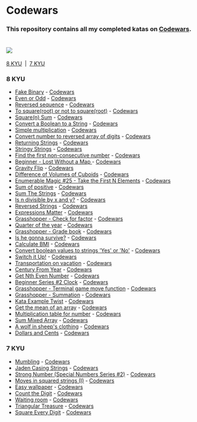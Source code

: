 # Codewars

### This repository contains all my completed katas on [Codewars](https://www.codewars.com/kata/search/swift?q=&beta=false).
# [![](https://www.codewars.com/users/deathlezz/badges/large)](https://www.codewars.com/users/deathlezz)

[8 KYU](https://github.com/deathlezz/Codewars#8-kyu) ‎ | ‎ [7 KYU](https://github.com/deathlezz/Codewars#7-kyu)

### 8 KYU
- [Fake Binary](https://github.com/deathlezz/Codewars/blob/main/8_KYU/Fake_Binary.swift) - [Codewars](https://www.codewars.com/kata/57eae65a4321032ce000002d/train/swift)
- [Even or Odd](https://github.com/deathlezz/Codewars/blob/main/8_KYU/Even_or_Odd.swift) - [Codewars](https://www.codewars.com/kata/53da3dbb4a5168369a0000fe/train/swift)
- [Reversed sequence](https://github.com/deathlezz/Codewars/blob/main/8_KYU/Reversed_sequence.swift) - [Codewars](https://www.codewars.com/kata/5a00e05cc374cb34d100000d/train/swift)
- [To square(root) or not to square(root)](https://github.com/deathlezz/Codewars/blob/main/8_KYU/To_square(root)_or_not_to_square(root).swift) - [Codewars](https://www.codewars.com/kata/57f6ad55cca6e045d2000627/train/swift)
- [Square(n) Sum](https://github.com/deathlezz/Codewars/blob/main/8_KYU/Square(n)_Sum.swift) - [Codewars](https://www.codewars.com/kata/515e271a311df0350d00000f/train/swift)
- [Convert a Boolean to a String](https://github.com/deathlezz/Codewars/blob/main/8_KYU/Convert_a_Boolean_to_a_String.swift) - [Codewars](https://www.codewars.com/kata/551b4501ac0447318f0009cd/train/swift)
- [Simple multiplication](https://github.com/deathlezz/Codewars/blob/main/8_KYU/Simple_multiplication.swift) - [Codewars](https://www.codewars.com/kata/583710ccaa6717322c000105/train/swift)
- [Convert number to reversed array of digits](https://github.com/deathlezz/Codewars/blob/main/8_KYU/Convert_number_to_reversed_array_of_digits.swift) - [Codewars](https://www.codewars.com/kata/5583090cbe83f4fd8c000051/train/swift)
- [Returning Strings](https://github.com/deathlezz/Codewars/blob/main/8_KYU/Returning_Strings.swift) - [Codewars](https://www.codewars.com/kata/55a70521798b14d4750000a4/train/swift)
- [Stringy Strings](https://github.com/deathlezz/Codewars/blob/main/8_KYU/Stringy_Strings.swift) - [Codewars](https://www.codewars.com/kata/563b74ddd19a3ad462000054/train/swift)
- [Find the first non-consecutive number](https://github.com/deathlezz/Codewars/blob/main/8_KYU/Find_the_first_non-consecutive_number.swift) - [Codewars](https://www.codewars.com/kata/58f8a3a27a5c28d92e000144/train/swift)
- [Beginner - Lost Without a Map
](https://github.com/deathlezz/Codewars/blob/main/8_KYU/Beginner_-_Lost_Without_a_Map.swift) - [Codewars](https://www.codewars.com/kata/57f781872e3d8ca2a000007e/train/swift)
- [Gravity Flip](https://github.com/deathlezz/Codewars/blob/main/8_KYU/Gravity_Flip.swift) - [Codewars](https://www.codewars.com/kata/5f70c883e10f9e0001c89673/train/swift)
- [Difference of Volumes of Cuboids](https://github.com/deathlezz/Codewars/blob/main/8_KYU/Difference_of_Volumes_of_Cuboids.swift) - [Codewars](https://www.codewars.com/kata/58cb43f4256836ed95000f97/train/swift)
- [Enumerable Magic #25 - Take the First N Elements](https://github.com/deathlezz/Codewars/blob/main/8_KYU/Enumerable_Magic_%2325_-_Take_the_First_N_Elements.swift) - [Codewars](https://www.codewars.com/kata/545afd0761aa4c3055001386/train/swift)
- [Sum of positive](https://github.com/deathlezz/Codewars/blob/main/8_KYU/Sum_of_positive.swift) - [Codewars](https://www.codewars.com/kata/5715eaedb436cf5606000381/train/swift)
- [Sum The Strings](https://github.com/deathlezz/Codewars/blob/main/8_KYU/Sum_The_Strings.swift) - [Codewars](https://www.codewars.com/kata/5966e33c4e686b508700002d/train/swift)
- [Is n divisible by x and y?](https://github.com/deathlezz/Codewars/blob/main/8_KYU/Is_n_divisible_by_x_and_y%3F.swift) - [Codewars](https://www.codewars.com/kata/5545f109004975ea66000086/train/swift)
- [Reversed Strings](https://github.com/deathlezz/Codewars/blob/main/8_KYU/Reversed_Strings.swift) - [Codewars](https://www.codewars.com/kata/5168bb5dfe9a00b126000018/train/swift)
- [Expressions Matter](https://github.com/deathlezz/Codewars/blob/main/8_KYU/Expressions_Matter.swift) - [Codewars](https://www.codewars.com/kata/5ae62fcf252e66d44d00008e/train/swift)
- [Grasshopper - Check for factor](https://github.com/deathlezz/Codewars/blob/main/8_KYU/Grasshopper_-_Check_for_factor.swift) - [Codewars](https://www.codewars.com/kata/55cbc3586671f6aa070000fb/train/swift)
- [Quarter of the year](https://github.com/deathlezz/Codewars/blob/main/8_KYU/Quarter_of_the_year.swift) - [Codewars](https://www.codewars.com/kata/5ce9c1000bab0b001134f5af/train/swift)
- [Grasshopper - Grade book](https://github.com/deathlezz/Codewars/tree/main/8_KYU) - [Codewars](https://www.codewars.com/kata/55cbd4ba903825f7970000f5/train/swift)
- [Is he gonna survive?](https://github.com/deathlezz/Codewars/blob/main/8_KYU/Is_he_gonna_survive%3F.swift) - [Codewars](https://www.codewars.com/kata/59ca8246d751df55cc00014c/train/swift)
- [Calculate BMI](https://github.com/deathlezz/Codewars/blob/main/8_KYU/Calculate_BMI.swift) - [Codewars](https://www.codewars.com/kata/57a429e253ba3381850000fb/train/swift)
- [Convert boolean values to strings 'Yes' or 'No'](https://github.com/deathlezz/Codewars/blob/main/8_KYU/Convert_boolean_values_to_strings_'Yes'_or_'No'.swift) - [Codewars](https://www.codewars.com/kata/53369039d7ab3ac506000467/train/swift)
- [Switch it Up!](https://github.com/deathlezz/Codewars/blob/main/8_KYU/Switch_it_Up!.swift) - [Codewars](https://www.codewars.com/kata/5808dcb8f0ed42ae34000031/train/swift)
- [Transportation on vacation](https://github.com/deathlezz/Codewars/blob/main/8_KYU/Transportation_on_vacation.swift) - [Codewars](https://www.codewars.com/kata/568d0dd208ee69389d000016/train/swift)
- [Century From Year](https://github.com/deathlezz/Codewars/blob/main/8_KYU/Century_From_Year.swift) - [Codewars](https://www.codewars.com/kata/5a3fe3dde1ce0e8ed6000097/train/swift)
- [Get Nth Even Number](https://github.com/deathlezz/Codewars/blob/main/8_KYU/Get_Nth_Even_Number.swift) - [Codewars](https://www.codewars.com/kata/5933a1f8552bc2750a0000ed/train/swift)
- [Beginner Series #2 Clock](https://github.com/deathlezz/Codewars/blob/main/8_KYU/Beginner_Series_%232_Clock.swift) - [Codewars](https://www.codewars.com/kata/55f9bca8ecaa9eac7100004a/train/swift)
- [Grasshopper - Terminal game move function](https://github.com/deathlezz/Codewars/blob/main/8_KYU/Grasshopper_-_Terminal_game_move_function.swift) - [Codewars](https://www.codewars.com/kata/563a631f7cbbc236cf0000c2/train/swift)
- [Grasshopper - Summation](https://github.com/deathlezz/Codewars/blob/main/8_KYU/Grasshopper_-_Summation.swift) - [Codewars](https://www.codewars.com/kata/55d24f55d7dd296eb9000030/train/swift)
- [Kata Example Twist](https://github.com/deathlezz/Codewars/blob/main/8_KYU/Kata_Example_Twist.swift) - [Codewars](https://www.codewars.com/kata/525c1a07bb6dda6944000031/train/swift)
- [Get the mean of an array](https://github.com/deathlezz/Codewars/blob/main/8_KYU/Get_the_mean_of_an_array.swift) - [Codewars](https://www.codewars.com/kata/563e320cee5dddcf77000158/train/swift)
- [Multiplication table for number](https://github.com/deathlezz/Codewars/blob/main/8_KYU/Multiplication_table_for_number.swift) - [Codewars](https://www.codewars.com/kata/5a2fd38b55519ed98f0000ce/train/swift)
- [Sum Mixed Array](https://github.com/deathlezz/Codewars/blob/main/8_KYU/Sum_Mixed_Array.swift) - [Codewars](https://www.codewars.com/kata/57eaeb9578748ff92a000009/train/swift)
- [A wolf in sheep's clothing](https://github.com/deathlezz/Codewars/blob/main/8_KYU/A_wolf_in_sheep's_clothing.swift) - [Codewars](https://www.codewars.com/kata/5c8bfa44b9d1192e1ebd3d15/train/swift)
- [Dollars and Cents](https://github.com/deathlezz/Codewars/blob/main/8_KYU/Dollars_and_Cents.swift) - [Codewars](https://www.codewars.com/kata/55902c5eaa8069a5b4000083/train/swift)

### 7 KYU
- [Mumbling](https://github.com/deathlezz/Codewars/blob/main/7_KYU/Mumbling.swift) - [Codewars](https://www.codewars.com/kata/5667e8f4e3f572a8f2000039/train/swift)
- [Jaden Casing Strings](https://github.com/deathlezz/Codewars/blob/main/7_KYU/Jaden_Casing_Strings.swift) - [Codewars](https://www.codewars.com/kata/5390bac347d09b7da40006f6/train/swift)
- [Strong Number (Special Numbers Series #2)](https://github.com/deathlezz/Codewars/blob/main/7_KYU/Strong_Number_(Special_Numbers_Series_%232).swift) - [Codewars](https://www.codewars.com/kata/5a4d303f880385399b000001/train/swift)
- [Moves in squared strings (I)](https://github.com/deathlezz/Codewars/blob/main/7_KYU/Moves_in_squared_strings_(I).swift) - [Codewars](https://www.codewars.com/kata/56dbe0e313c2f63be4000b25/train/swift)
- [Easy wallpaper](https://github.com/deathlezz/Codewars/blob/main/7_KYU/Easy_wallpaper.swift) - [Codewars](https://www.codewars.com/kata/567501aec64b81e252000003/train/swift)
- [Count the Digit](https://github.com/deathlezz/Codewars/blob/main/7_KYU/Count_the_Digit.swift) - [Codewars](https://www.codewars.com/kata/566fc12495810954b1000030/train/swift)
- [Waiting room](https://github.com/deathlezz/Codewars/blob/main/7_KYU/Waiting_room.swift) - [Codewars](https://www.codewars.com/kata/542f0c36d002f8cd8a0005e5/train/swift)
- [Triangular Treasure](https://github.com/deathlezz/Codewars/blob/main/7_KYU/Triangular_Treasure.swift) - [Codewars](https://www.codewars.com/kata/525e5a1cb735154b320002c8/train/swift)
- [Square Every Digit](https://github.com/deathlezz/Codewars/blob/main/7_KYU/Square_Every_Digit.swift) - [Codewars](https://www.codewars.com/kata/546e2562b03326a88e000020/train/swift)
